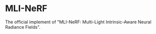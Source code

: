 # MLI-NeRF
The official implement of "MLI-NeRF: Multi-Light Intrinsic-Aware Neural Radiance Fields".
